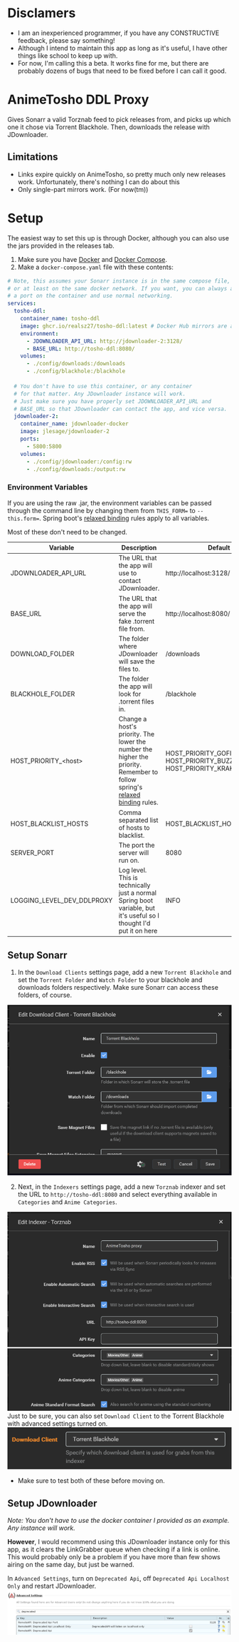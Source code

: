 # Disclamers
- I am an inexperienced programmer, if you have any CONSTRUCTIVE feedback, please say something!
- Although I intend to maintain this app as long as it's useful, I have other things like school to keep up with.
- For now, I'm calling this a beta. It works fine for me, but there are probably dozens of bugs that need to be fixed before I can call it good.

# AnimeTosho DDL Proxy
Gives Sonarr a valid Torznab feed to pick releases from, and picks up which one it chose via Torrent Blackhole. Then, downloads the release with JDownloader.

## Limitations
- Links expire quickly on AnimeTosho, so pretty much only new releases work. Unfortunately, there's nothing I can do about this
- Only single-part mirrors work. (For now(tm))

# Setup
The easiest way to set this up is through Docker, although you can also use the jars provided in the releases tab.

1. Make sure you have [Docker](https://docs.docker.com/engine/install) and [Docker Compose](https://docs.docker.com/compose/install/#scenario-two-install-the-compose-plugin).
2. Make a `docker-compose.yaml` file with these contents:
~~~yaml
# Note, this assumes your Sonarr instance is in the same compose file,
# or at least on the same docker network. If you want, you can always add 8080 as
# a port on the container and use normal networking.
services:
  tosho-ddl:
    container_name: tosho-ddl
    image: ghcr.io/realsz27/tosho-ddl:latest # Docker Hub mirrors are also available at sz27/tosho-ddl
    environment:
      - JDOWNLOADER_API_URL: http://jdownloader-2:3128/
      - BASE_URL: http://tosho-ddl:8080/
    volumes:
      - ./config/downloads:/downloads
      - ./config/blackhole:/blackhole
        
  # You don't have to use this container, or any container
  # for that matter. Any JDownloader instance will work.
  # Just make sure you have properly set JDOWNLOADER_API_URL and
  # BASE_URL so that JDownloader can contact the app, and vice versa.
  jdownloader-2:
    container_name: jdownloader-docker
    image: jlesage/jdownloader-2
    ports:
      - 5800:5800
    volumes:
      - ./config/jdownloader:/config:rw
      - ./config/downloads:/output:rw
~~~
### Environment Variables
If you are using the raw .jar, the environment variables can be passed through the command line by changing them from `THIS_FORM=` to `--this.form=`. Spring boot's [relaxed binding](https://github.com/spring-projects/spring-boot/wiki/Relaxed-Binding-2.0) rules apply to all variables.

Most of these don't need to be changed.

| Variable                   | Description                                                                                                                                                                                                                 | Default                                                                                |
|----------------------------|-----------------------------------------------------------------------------------------------------------------------------------------------------------------------------------------------------------------------------|----------------------------------------------------------------------------------------|
| JDOWNLOADER_API_URL        | The URL that the app will use to contact JDownloader.                                                                                                                                                                       | http://localhost:3128/                                                                 |
| BASE_URL                   | The URL that the app will serve the fake .torrent file from.                                                                                                                                                                | http://localhost:8080/                                                                 |
| DOWNLOAD_FOLDER            | The folder where JDownloader will save the files to.                                                                                                                                                                        | /downloads                                                                             |
| BLACKHOLE_FOLDER           | The folder the app will look for .torrent files in.                                                                                                                                                                         | /blackhole                                                                             |
| HOST_PRIORITY_\<host\>     | Change a host's priority. The lower the number the higher the priority. Remember to follow spring's [relaxed binding](https://github.com/spring-projects/spring-boot/wiki/Relaxed-Binding-2.0#environment-variables) rules. | HOST_PRIORITY_GOFILE=1<br/>HOST_PRIORITY_BUZZHEAVIER=2<br/>HOST_PRIORITY_KRAKENFILES=3 |
| HOST_BLACKLIST_HOSTS       | Comma separated list of hosts to blacklist.                                                                                                                                                                                 | HOST_BLACKLIST_HOSTS=akirabox                                                          |
| SERVER_PORT                | The port the server will run on.                                                                                                                                                                                            | 8080                                                                                   |
| LOGGING_LEVEL_DEV_DDLPROXY | Log level. This is technically just a normal Spring boot variable, but it's useful so I thought I'd put it on here                                                                                                          | INFO                                                                                   |

## Setup Sonarr
1. In the `Download Clients` settings page, add a new `Torrent Blackhole` and set the `Torrent Folder` and `Watch Folder` to your blackhole and downloads folders respectively. Make sure Sonarr can access these folders, of course.

![blackhole-img.png](images/blackhole-img.png)

2. Next, in the `Indexers` settings page, add a new `Torznab` indexer and set the URL to `http://tosho-ddl:8080` and select everything available in `Categories` and `Anime Categories`.

![torznab-1.png](images/torznab-1.png)
![torznab-2.png](images/torznab-2.png)
Just to be sure, you can also set `Download Client` to the Torrent Blackhole with advanced settings turned on.
![advanced-download-client.png](images/advanced-download-client.png)
- Make sure to test both of these before moving on.

## Setup JDownloader
*Note: You don't have to use the docker container I provided as an example. Any instance will work.*

**However**, I would recommend using this JDownloader instance only for this app, as it clears the LinkGrabber queue when checking if a link is online. This would probably only be a problem if you have more than few shows airing on the same day, but just be warned.

In `Advanced Settings`, turn on `Deprecated Api`, off `Deprecated Api Localhost Only` and restart JDownloader.
![jdownloader.png](images/jdownloader.png)

